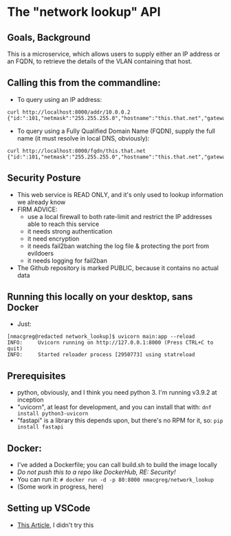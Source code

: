 # The "network lookup" API

## Goals, Background

This is a microservice, which allows users to supply either an IP address or an FQDN, to retrieve the details of the VLAN containing that host.

## Calling this from the commandline: 

* To query using an IP address: 

```
curl http://localhost:8000/addr/10.0.0.2
{"id:":101,"netmask":"255.255.255.0","hostname":"this.that.net","gateway":"10.0.0.1","addr":"10.0.0.2","VMWareVLAN":"SAM1"}
```

* To query using a Fully Qualified Domain Name (FQDN), supply the full name (it must resolve in local DNS, obviously):

```
curl http://localhost:8000/fqdn/this.that.net
{"id:":101,"netmask":"255.255.255.0","hostname":"this.that.net","gateway":"10.0.0.1","addr":"10.0.0.2","VMWareVLAN":"SAM1"}
```

## Security Posture

* This web service is READ ONLY, and it's only used to lookup information we already know
* FIRM ADVICE: 
    * use a local firewall to both rate-limit and restrict the IP addresses able to reach this service
    * it needs strong authentication
    * it need encryption
    * it needs fail2ban watching the log file & protecting the port from evildoers
    * it needs logging for fail2ban 
* The Github repository is marked PUBLIC, because it contains no actual data

## Running this locally on your desktop, sans Docker

* Just: 

```
[nmacgreg@redacted network_lookup]$ uvicorn main:app --reload
INFO:     Uvicorn running on http://127.0.0.1:8000 (Press CTRL+C to quit)
INFO:     Started reloader process [2950773] using statreload
```
## Prerequisites

* python, obviously, and I think you need python 3. I'm running v3.9.2 at inception
* "uvicorn", at least for development, and you can install that with: ```dnf install python3-uvicorn```
* "fastapi" is a library this depends upon, but there's no RPM for it, so: ```pip install fastapi```

## Docker: 

* I've added a Dockerfile; you can call build.sh to build the image locally
* *Do not push this to a repo like DockerHub, RE: Security!*
* You can run it: ```# docker run -d -p 80:8000 nmacgreg/network_lookup```
* (Some work in progress, here)

## Setting up VSCode

* [This Article](https://stackoverflow.com/questions/60205056/debug-fastapi-application-in-vscode), I didn't try this
